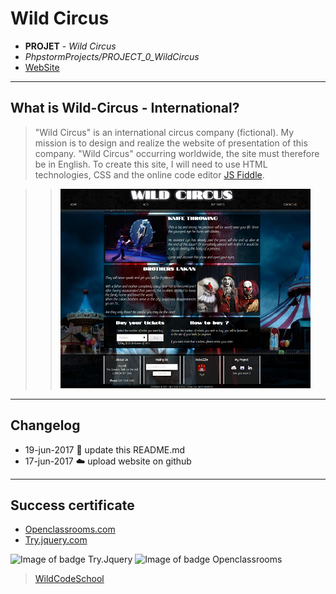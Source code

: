 # Wild Circus
- **PROJET** - *Wild Circus*
- *PhpstormProjects/PROJECT_0_WildCircus*
- [WebSite](https://eoras.github.io/WCS_PROJECT_0_WildCircus/)

----
## What is Wild-Circus - International?

> "Wild Circus" is an international circus company (fictional). My mission is to design and realize the website of presentation of this company. "Wild Circus" occurring worldwide, the site must therefore be in English. To create this site, I will need to use HTML technologies, CSS and the online code editor [JS Fiddle](https://jsfiddle.net/). 

> >![Image of Wild-Circus](https://raw.githubusercontent.com/Eoras/WCS_PROJECT_0_WildCircus/master/img/preview.png)

----
## Changelog
* 19-jun-2017 :pencil: update this README.md
* 17-jun-2017 :cloud: upload website on github

----
## Success certificate
* [Openclassrooms.com](https://openclassrooms.com/)
* [Try.jquery.com](http://try.jquery.com/)

![Image of badge Try.Jquery](https://raw.githubusercontent.com/Eoras/Wild-Circus/master/img/completed-try-jquery.png)
![Image of badge Openclassrooms](https://raw.githubusercontent.com/Eoras/Wild-Circus/master/img/completed-htmlcss.png)

> [WildCodeSchool](https://wildcodeschool.fr/)

